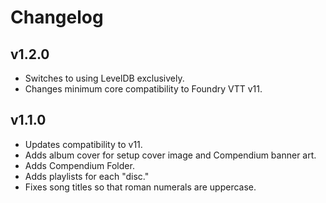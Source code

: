 # Changelog

## v1.2.0

- Switches to using LevelDB exclusively.
- Changes minimum core compatibility to Foundry VTT v11.

## v1.1.0

- Updates compatibility to v11.
- Adds album cover for setup cover image and Compendium banner art.
- Adds Compendium Folder.
- Adds playlists for each "disc."
- Fixes song titles so that roman numerals are uppercase.
